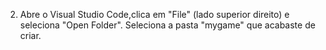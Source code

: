 2. Abre o Visual Studio Code,clica em "File" (lado superior direito) e seleciona "Open Folder". Seleciona a pasta "mygame" que acabaste de criar.